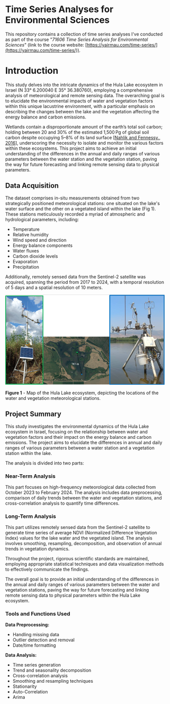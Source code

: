 # Time Series Analyses for Environmental Sciences

This repository contains a collection of time series analyses I've conducted as part of the course "*71606 Time Series Analysis for Environmental Sciences*" (link to the course website: [https://yairmau.com/time-series/](https://yairmau.com/time-series/)).

# Introduction

This study delves into the intricate dynamics of the Hula Lake ecosystem in Israel (N 33° 6.200040 E 35° 36.380760), employing a comprehensive analysis of meteorological and remote sensing data. The overarching goal is to elucidate the environmental impacts of water and vegetation factors within this unique lacustrine environment, with a particular emphasis on describing the changes between the lake and the vegetation affecting the energy balance and carbon emissions.

Wetlands contain a disproportionate amount of the earth’s total soil carbon; holding between 20 and 30% of the estimated 1,500 Pg of global soil carbon despite occupying 5–8% of its land surface [[Nahlik and Fennessy., 2016](https://www.nature.com/articles/ncomms13835)], underscoring the necessity to isolate and monitor the various factors within these ecosystems. This project aims to achieve an initial understanding of the differences in the annual and daily ranges of various parameters between the water station and the vegetation station, paving the way for future forecasting and linking remote sensing data to physical parameters.

## Data Acquisition

The dataset comprises in-situ measurements obtained from two strategically positioned meteorological stations: one situated on the lake's water surface and the other on a vegetated island within the lake (Fig 1). These stations meticulously recorded a myriad of atmospheric and hydrological parameters, including:

- Temperature
- Relative humidity
- Wind speed and direction
- Energy balance components
- Water fluxes
- Carbon dioxide levels
- Evaporation
- Precipitation

Additionally, remotely sensed data from the Sentinel-2 satellite was acquired, spanning the period from 2017 to 2024, with a temporal resolution of 5 days and a spatial resolution of 10 meters.

![alt text](Stations_Image.png)

**Figure 1** - Map of the Hula Lake ecosystem, depicting the locations of the water and vegetation meteorological stations.

## Project Summary
This study investigates the environmental dynamics of the Hula Lake ecosystem in Israel, focusing on the relationship between water and vegetation factors and their impact on the energy balance and carbon emissions. The project aims to elucidate the differences in annual and daily ranges of various parameters between a water station and a vegetation station within the lake.

The analysis is divided into two parts:

### Near-Term Analysis

This part focuses on high-frequency meteorological data collected from October 2023 to February 2024. The analysis includes data preprocessing, comparison of daily trends between the water and vegetation stations, and cross-correlation analysis to quantify time differences.

### Long-Term Analysis
This part utilizes remotely sensed data from the Sentinel-2 satellite to generate time series of average NDVI (Normalized Difference Vegetation Index) values for the lake water and the vegetated island. The analysis involves smoothing, resampling, decomposition, and observation of annual trends in vegetation dynamics.

Throughout the project, rigorous scientific standards are maintained, employing appropriate statistical techniques and data visualization methods to effectively communicate the findings.

The overall goal is to provide an initial understanding of the differences in the annual and daily ranges of various parameters between the water and vegetation stations, paving the way for future forecasting and linking remote sensing data to physical parameters within the Hula Lake ecosystem.


### Tools and Functions Used

**Data Preprocessing:**
- Handling missing data
- Outlier detection and removal
- Date/time formatting

**Data Analysis:**
- Time series generation
- Trend and seasonality decomposition
- Cross-correlation analysis
- Smoothing and resampling techniques
- Stationarity
- Auto-Correlation
- Arima
